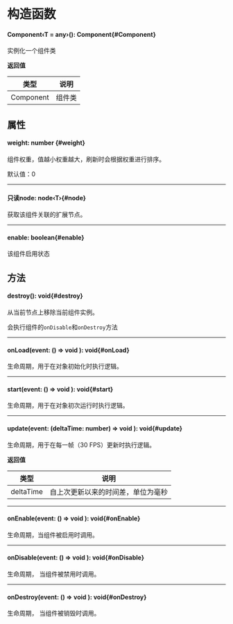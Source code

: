 <script setup>
import '/style.css'
</script>

# 构造函数

#### <font id="API" />Component<font id="Type">‹T = any›</font>()<font id="Type">: Component</font>{#Component}

实例化一个组件类

**返回值**

| **类型**  | **说明** |
| --------- | -------- |
| Component | 组件类   |

## 属性

#### <font id="API" />weight<font id="Type">: number</font> {#weight}

组件权重，值越小权重越大，刷新时会根据权重进行排序。

默认值：0

---

#### <font id="API" /><font id="ReadOnly" >只读</font>node<font id="Type">: node‹T›</font>{#node}

获取该组件关联的扩展节点。

---


#### <font id="API" />enable<font id="Type">: boolean</font>{#enable}

该组件启用状态

## 方法

#### <font id="API" />destroy()<font id="Type">: void</font>{#destroy}

从当前节点上移除当前组件实例。

会执行组件的`onDisable`和`onDestroy`方法

---

#### <font id="API" />onLoad(<font id="Type">event: () => void </font>)<font id="Type">: void</font>{#onLoad}

生命周期，用于在对象初始化时执行逻辑。

---

#### <font id="API" />start(<font id="Type">event: () => void </font>)<font id="Type">: void</font>{#start}

生命周期，用于在对象初次运行时执行逻辑。

---

#### <font id="API" />update(<font id="Type">event: (deltaTime: number) => void </font>)<font id="Type">: void</font>{#update}

生命周期，用于在每一帧（30 FPS）更新时执行逻辑。

**返回值**

| **类型**  | **说明**                           |
| --------- | ---------------------------------- |
| deltaTime | 自上次更新以来的时间差，单位为毫秒 |

---

#### <font id="API" />onEnable(<font id="Type">event: () => void </font>)<font id="Type">: void</font>{#onEnable}

生命周期，当组件被启用时调用。

---

#### <font id="API" />onDisable(<font id="Type">event: () => void </font>)<font id="Type">: void</font>{#onDisable}

生命周期， 当组件被禁用时调用。

---

#### <font id="API" />onDestroy(<font id="Type">event: () => void </font>)<font id="Type">: void</font>{#onDestroy}

生命周期， 当组件被销毁时调用。
